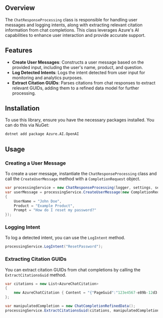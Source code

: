 
## Overview

The `ChatResponseProcessing` class is responsible for handling user messages and logging intents, along with extracting relevant citation information from chat completions. This class leverages Azure's AI capabilities to enhance user interaction and provide accurate support.

## Features

- **Create User Messages**: Constructs a user message based on the provided input, including the user's name, product, and question.
- **Log Detected Intents**: Logs the intent detected from user input for monitoring and analytics purposes.
- **Extract Citation GUIDs**: Parses citations from chat responses to extract relevant GUIDs, adding them to a refined data model for further processing.

## Installation

To use this library, ensure you have the necessary packages installed. You can do this via NuGet:

```bash
dotnet add package Azure.AI.OpenAI
```

## Usage

### Creating a User Message

To create a user message, instantiate the `ChatResponseProcessing` class and call the `CreateUserMessage` method with a `CompletionRequest` object.

```csharp
var processingService = new ChatResponseProcessing(logger, settings, secrets);
var userMessage = processingService.CreateUserMessage(new CompletionRequest
{
    UserName = "John Doe",
    Product = "Example Product",
    Prompt = "How do I reset my password?"
});
```

### Logging Intent

To log a detected intent, you can use the `LogIntent` method.

```csharp
processingService.LogIntent("ResetPassword");
```

### Extracting Citation GUIDs

You can extract citation GUIDs from chat completions by calling the `ExtractCitationsGuid` method.

```csharp
var citations = new List<AzureChatCitation>
{
    new AzureChatCitation { Content = "{"PageGuid":"123e4567-e89b-12d3-a456-426614174000"}" }
};

var manipulatedCompletion = new ChatCompletionRefinedData();
processingService.ExtractCitationsGuid(citations, manipulatedCompletion);
```
